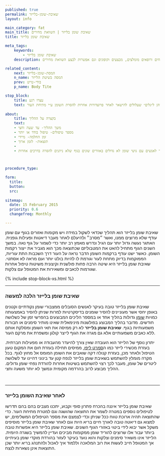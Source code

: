 ```yaml
---
published: true
permalink: שאיבת-שומן-בלייזר
layout: info

main_category: fat
main_title: שאיבת שומן בלייזר | השוואת מחירים
title: שאיבת שומן בלייזר

meta_tags:
    keywords:
        - שאיבת שומן בלייזר
    description: שאיבת שומן בלייזר - כל מה שרציתם לדעת על שאיבת שומן, מחירונים, שיטות טיפול, מנתחים ורופאים מומלצים, מבצעים וקופונים וגם אפשרות לבצע השוואת מחירים

related_content:
    next: המסת-שומן-בלייזר
    n_name: המסה בשיטת הלייזר
    prev: בודי-טייט
    p_name: Body Tite

stop_block: 
    title: עצרו רגע
    text: סובלים ממצבורי שומן טורדניים ומחפשים דרך יעילה להסירם? פרט לשאיבת שומן בלייזר מומלץ שתשקלו המסה בשיטת הבודי טייט, מכשיר חדשני הנותן פתרון מושלם הן למצבורי השומן והן ל״גלים״ שעלולים להישאר לאחר פרוצדורות אחרות להסרת השומן ע״י מתיחת העור.    
    
about:
    title: בקצרה על ההליך
    text: 
    - משך ההליך- עד שעה וחצי
    - מספר טיפולים- טיפול בודד או יותר
    - זמן החלמה- מיידי
    - תוצאות- לזמן ארוך
    - 
    - מתאים בעיקר לאנשים עם גושי שומן לא גדולים באזורים שונים בגוף שלא ניתנים להסרה בדרכים אחרות

   

procedure_type: 

form:
  title: 
  button: 
  src:
  
sitemap: 
  date: 15 February 2015
  priority: 0.6
  changefreq: Monthly

---
```

שאיבת שומן בלייזר הוא תהליך שכדאי לשקול במידה ויש מקומות ואזורים בגוף עם שומן עודף שלא מרוצים ממנו, ואשר ״מסרב״ ולהיעלם לאחר מעבר דיאטות ופעילות גופנית. האתגר נעשה גדול יותר עם הגיל ונדרש מאמץ רב יותר כדי לשמור על גוף נאה. במשך השנים הגוף מתחיל להאט את המטבוליזם שכתוצאה מכך הוא מגביר את ייצור רקמות השומן. כאשר ישנו עודף ברקמות השומן הדבר נראה על העור דרך השכבות התת עוריות, הממוקמות בדיוק מתחת לעור וגורמת לו להיות בולט יותר ועם מראה לא אסתטי. שאיבת שומן בלייזר היא שיטה הרבה פחות פולשנית וקיצונית משיטות טיפול אחרות שגורמות לכאבים ומשאירות את המטופל עם צלקות.

 {% include stop-block-xs.html %}  

- - - - - -
 
###  שאיבת שומן בלייזר הלכה למעשה

שאיבת שומן בלייזר טובה בעיקר לאנשים הסובלים ממצבורי שומן נקודתיים וקטנים באופן יחסי אשר מעוניינים להסיר שומנים בדיסקרטיות למרות שניתן להסיר באמצעותה כמויות [שומן](/) גדולות בהליך אחד או במספר הליכים המבוצעים בהפרשי זמן של כשלושה חודשים. מדובר בהליך המבוצע בפולשנות מינימאלית שאינו מותיר סימנים או חבורות משמעותיות בגוף. **שאיבת שומן בלייזר** לא רק ממיסה את תאי השומן ומסלקת אותם ללא כאבים משמעותיים אלא גם מגרה את הגוף לייצר קולגן ומשפרת את מרקם העור.


 יתרון נוסף של הלייזר הוא העובדה שאין צורך להיעדר מהעבודה או מפעילות חברתית. בעזרת מכשירי לייזר כמו ה[סמרט ליפו](/סמרטליפו), ממיסים תחילה בעזרת חום את המקום טעון הטיפול ולאחר מכן, בעזרת קנולה דקה שואבים את השומן המומס אל מחוץ לגוף. בכל מקרה מומלץ להשתמש בשאיבת שומן בלייזר לנפח קטן עד בינוני דהיינו עד לשלושה ליטרים של שומן, מעבר לכך רצוי להשתמש בשיטות אחרות להורדת נפחי שומן גדולים. ההליך מבוצע לרוב בהרדמה מקומית ונמשך לא יותר משעה וחצי.
  
 

- - - - - -

###  לאחר שאיבת השומן בלייזר

שאיבת שומן בלייזר איננה בהכרח פתרון סופי וקבוע, יתכנו מצבים בהם בהם תדרשו לטיפולים נוספים במטרה לשמר את התוצאה שהושגה וגם למטרת מתיחת העור. כדי שהתוצאה תהיה ארוכת טווח ככל שניתן וכדי לצמצם את מספר הטיפולים המשלימים, יש למצוא גם דיאטה טובה לאורך חיים בריא היות וגם לאחר שאיבת שומן בלייזר מוסיפים משקל אשר יבוא לידי ביטוי באזורי הגוף השונים. שאיבת שומן בלייזר היא אפשרות טובה ביותר עבור אלו שרוצים להוריד שומן ממקומות מביכים ועדיין להמשיך בשגרה היומית. הלייזר אינו משאיר סימנים וצלקות והוא נועד בעיקר לעזור בהורדת מוקדי שומן בעיתיים אך המטופל חייב לעשות את רוב המלאכה וללמוד איך לאכול ולהתנהג בריא יותר שכן התוצאות אינן נשארות לנצח.